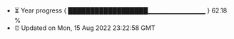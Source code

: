 - ⏳ Year progress { ██████████████████▁▁▁▁▁▁▁▁▁▁▁▁ } 62.18 %
- ⏰ Updated on Mon, 15 Aug 2022 23:22:58 GMT

